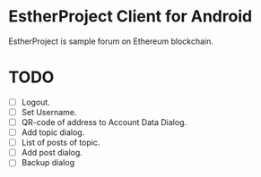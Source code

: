 # EstherProject Client for Android
EstherProject is sample forum on Ethereum blockchain.

# TODO
- [ ] Logout.
- [ ] Set Username.
- [ ] QR-code of address to Account Data Dialog.
- [ ] Add topic dialog.
- [ ] List of posts of topic.
- [ ] Add post dialog.
- [ ] Backup dialog